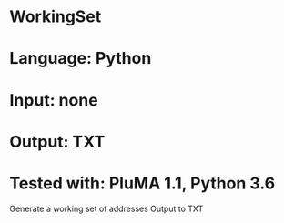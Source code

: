 # WorkingSet
# Language: Python
# Input: none
# Output: TXT
# Tested with: PluMA 1.1, Python 3.6

Generate a working set of addresses
Output to TXT
